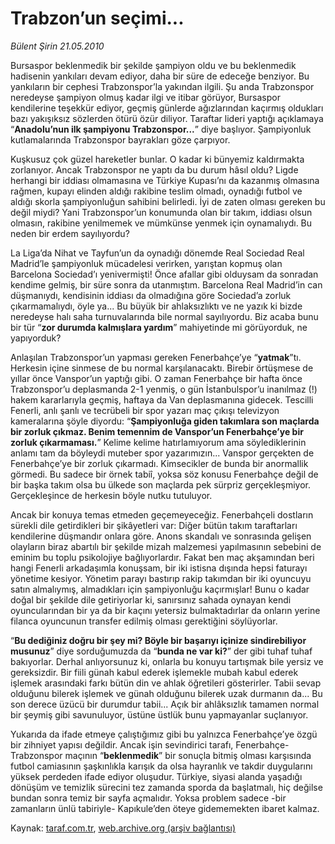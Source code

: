# Trabzon’un seçimi... 

*Bülent Şirin 21.05.2010*

<div class="yazi"><p>Bursaspor beklenmedik bir şekilde şampiyon oldu ve bu beklenmedik hadisenin yankıları devam ediyor, daha bir süre de edeceğe benziyor. Bu yankıların bir cephesi Trabzonspor’la yakından ilgili. Şu anda Trabzonspor neredeyse şampiyon olmuş kadar ilgi ve itibar görüyor, Bursaspor kendilerine teşekkür ediyor, geçmiş günlerde ağızlarından kaçırmış oldukları bazı yakışıksız sözlerden ötürü özür diliyor. Taraftar lideri yaptığı açıklamaya “<b>Anadolu’nun ilk şampiyonu Trabzonspor...</b>” diye başlıyor. Şampiyonluk kutlamalarında Trabzonspor bayrakları göze çarpıyor. </p>
<p>Kuşkusuz çok güzel hareketler bunlar. O kadar ki bünyemiz kaldırmakta zorlanıyor. Ancak Trabzonspor ne yaptı da bu durum hâsıl oldu? Ligde herhangi bir iddiası olmamasına ve Türkiye Kupası’nı da kazanmış olmasına rağmen, kupayı elinden aldığı rakibine teslim olmadı, oynadığı futbol ve aldığı skorla şampiyonluğun sahibini belirledi. İyi de zaten olması gereken bu değil miydi? Yani Trabzonspor’un konumunda olan bir takım, iddiası olsun olmasın, rakibine yenilmemek ve mümkünse yenmek için oynamalıydı. Bu neden bir erdem sayılıyordu? </p>
<p>La Liga’da Nihat ve Tayfun’un da oynadığı dönemde Real Sociedad Real Madrid’le şampiyonluk mücadelesi verirken, yarıştan kopmuş olan Barcelona Sociedad’ı yenivermişti! Önce afallar gibi olduysam da sonradan kendime gelmiş, bir süre sonra da utanmıştım. Barcelona Real Madrid’in can düşmanıydı, kendisinin iddiası da olmadığına göre Sociedad’a zorluk çıkarmamalıydı, öyle ya... Bu büyük bir ahlaksızlıktı ve ne yazık ki bizde neredeyse halı saha turnuvalarında bile normal sayılıyordu. Biz acaba bunu bir tür “<b>zor durumda kalmışlara yardım</b>” mahiyetinde mi görüyorduk, ne yapıyorduk? </p>
<p>Anlaşılan Trabzonspor’un yapması gereken Fenerbahçe’ye “<b>yatmak</b>”tı. Herkesin içine sinmese de bu normal karşılanacaktı. Birebir örtüşmese de yıllar önce Vanspor’un yaptığı gibi. O zaman Fenerbahçe bir hafta önce Trabzonspor’u deplasmanda 2-1 yenmiş, o gün İstanbulspor’u inanılmaz (!) hakem kararlarıyla geçmiş, haftaya da Van deplasmanına gidecek. Tescilli Fenerli, anlı şanlı ve tecrübeli bir spor yazarı maç çıkışı televizyon kameralarına şöyle diyordu: “<b>Şampiyonluğa giden takımlara son maçlarda bir zorluk çıkmaz. Benim temennim de Vanspor’un Fenerbahçe’ye bir zorluk çıkarmaması.</b>” Kelime kelime hatırlamıyorum ama söylediklerinin anlamı tam da böyleydi muteber spor yazarımızın... Vanspor gerçekten de Fenerbahçe’ye bir zorluk çıkarmadı. Kimsecikler de bunda bir anormallik görmedi. Bu sadece bir örnek tabiî, yoksa söz konusu Fenerbahçe değil de bir başka takım olsa bu ülkede son maçlarda pek sürpriz gerçekleşmiyor. Gerçekleşince de herkesin böyle nutku tutuluyor. </p>
<p>Ancak bir konuya temas etmeden geçemeyeceğiz. Fenerbahçeli dostların sürekli dile getirdikleri bir şikâyetleri var: Diğer bütün takım taraftarları kendilerine düşmandır onlara göre. Anons skandalı ve sonrasında gelişen olayların biraz abartılı bir şekilde mizah malzemesi yapılmasının sebebini de eminim bu toplu psikolojiye bağlıyorlardır. Fakat ben maç akşamından beri hangi Fenerli arkadaşımla konuşsam, bir iki istisna dışında hepsi faturayı yönetime kesiyor. Yönetim parayı bastırıp rakip takımdan bir iki oyuncuyu satın almalıymış, almadıkları için şampiyonluğu kaçırmışlar! Bunu o kadar doğal bir şekilde dile getiriyorlar ki, sanırsınız sahada oynayan kendi oyuncularından bir ya da bir kaçını yetersiz bulmaktadırlar da onların yerine filanca oyuncunun transfer edilmiş olması gerektiğini söylüyorlar. </p>
<p>“<b>Bu dediğiniz doğru bir şey mi? Böyle bir başarıyı içinize sindirebiliyor musunuz</b>” diye sorduğumuzda da “<b>bunda ne var ki?</b>” der gibi tuhaf tuhaf bakıyorlar. Derhal anlıyorsunuz ki, onlarla bu konuyu tartışmak bile yersiz ve gereksizdir. Bir fiili günah kabul ederek işlemekle mubah kabul ederek işlemek arasındaki farkı bütün din ve ahlak öğretileri gösterirler. Tabii sevap olduğunu bilerek işlemek ve günah olduğunu bilerek uzak durmanın da... Bu son derece üzücü bir durumdur tabii... Açık bir ahlâksızlık tamamen normal bir şeymiş gibi savunuluyor, üstüne üstlük bunu yapmayanlar suçlanıyor. </p>
<p>Yukarıda da ifade etmeye çalıştığımız gibi bu yalnızca Fenerbahçe’ye özgü bir zihniyet yapısı değildir. Ancak işin sevindirici tarafı, Fenerbahçe-Trabzonspor maçının “<b>beklenmedik</b>” bir sonuçla bitmiş olması karşısında futbol camiasının şaşkınlıkla karışık da olsa hayranlık ve takdir duygularını yüksek perdeden ifade ediyor oluşudur. Türkiye, siyasi alanda yaşadığı dönüşüm ve temizlik sürecini tez zamanda sporda da başlatmalı, hiç değilse bundan sonra temiz bir sayfa açmalıdır. Yoksa problem sadece -bir zamanların ünlü tabiriyle- Kapıkule’den öteye gidememekten ibaret kalmaz.</p></div>

Kaynak: [taraf.com.tr](m), [web.archive.org (arşiv bağlantısı)](http://web.archive.org/web/20100611120706/http://taraf.com.tr:80/bulent-sirin/makale-trabzon-un-secimi.htm)
